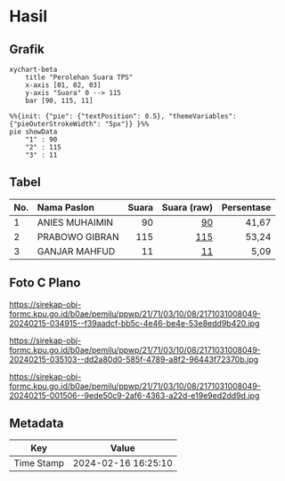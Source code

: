 # Hasil

## Grafik

```mermaid
xychart-beta
    title "Perolehan Suara TPS"
    x-axis [01, 02, 03]
    y-axis "Suara" 0 --> 115
    bar [90, 115, 11]
```

```mermaid
%%{init: {"pie": {"textPosition": 0.5}, "themeVariables": {"pieOuterStrokeWidth": "5px"}} }%%
pie showData
    "1" : 90
    "2" : 115
    "3" : 11
```

## Tabel

| No. | Nama Paslon    | Suara | Suara (raw) | Persentase |
|:--- |:-------------- | -----:| -----------:| ----------:|
| 1   | ANIES MUHAIMIN | 90    | [90][p-1]   | 41,67      |
| 2   | PRABOWO GIBRAN | 115   | [115][p-2]  | 53,24      |
| 3   | GANJAR MAHFUD  | 11    | [11][p-3]   | 5,09       |


[p-1]: https://github.com/gigit-pemilu/pemilu-2024-21-kepulauan-riau/blob/main/pilpres/hitung-suara/sub/21-kepulauan-riau/sub/71-kota-batam/sub/03-sekupang/sub/1008-patam-lestari/sub/049-tps/sub/paslon-1.txt
[p-2]: https://github.com/gigit-pemilu/pemilu-2024-21-kepulauan-riau/blob/main/pilpres/hitung-suara/sub/21-kepulauan-riau/sub/71-kota-batam/sub/03-sekupang/sub/1008-patam-lestari/sub/049-tps/sub/paslon-2.txt
[p-3]: https://github.com/gigit-pemilu/pemilu-2024-21-kepulauan-riau/blob/main/pilpres/hitung-suara/sub/21-kepulauan-riau/sub/71-kota-batam/sub/03-sekupang/sub/1008-patam-lestari/sub/049-tps/sub/paslon-3.txt

## Foto C Plano

https://sirekap-obj-formc.kpu.go.id/b0ae/pemilu/ppwp/21/71/03/10/08/2171031008049-20240215-034915--f39aadcf-bb5c-4e46-be4e-53e8edd9b420.jpg

https://sirekap-obj-formc.kpu.go.id/b0ae/pemilu/ppwp/21/71/03/10/08/2171031008049-20240215-035103--dd2a80d0-585f-4789-a8f2-96443f72370b.jpg

https://sirekap-obj-formc.kpu.go.id/b0ae/pemilu/ppwp/21/71/03/10/08/2171031008049-20240215-001506--9ede50c9-2af6-4363-a22d-e19e9ed2dd9d.jpg


## Metadata

| Key        | Value               |
| ---------- | ------------------- |
| Time Stamp | 2024-02-16 16:25:10 |



